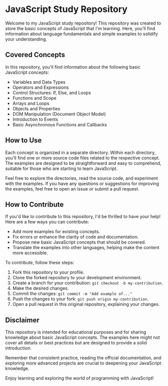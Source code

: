 # JavaScript Study Repository

Welcome to my JavaScript study repository! This repository was created to store the basic concepts of JavaScript that I'm learning. Here, you'll find information about language fundamentals and simple examples to solidify your understanding.

## Covered Concepts

In this repository, you'll find information about the following basic JavaScript concepts:

- Variables and Data Types
- Operators and Expressions
- Control Structures: If, Else, and Loops
- Functions and Scope
- Arrays and Loops
- Objects and Properties
- DOM Manipulation (Document Object Model)
- Introduction to Events
- Basic Asynchronous Functions and Callbacks

## How to Use

Each concept is organized in a separate directory. Within each directory, you'll find one or more source code files related to the respective concept. The examples are designed to be straightforward and easy to comprehend, suitable for those who are starting to learn JavaScript.

Feel free to explore the directories, read the source code, and experiment with the examples. If you have any questions or suggestions for improving the examples, feel free to open an issue or submit a pull request.

## How to Contribute

If you'd like to contribute to this repository, I'd be thrilled to have your help! Here are a few ways you can contribute:

- Add more examples for existing concepts.
- Fix errors or enhance the clarity of code and documentation.
- Propose new basic JavaScript concepts that should be covered.
- Translate the examples into other languages, helping make the content more accessible.

To contribute, follow these steps:

1. Fork this repository to your profile.
2. Clone the forked repository to your development environment.
3. Create a branch for your contribution: `git checkout -b my-contribution`.
4. Make the desired changes.
5. Commit the changes: `git commit -m "Add example of..."`
6. Push the changes to your fork: `git push origin my-contribution`.
7. Open a pull request in this original repository, explaining your changes.

## Disclaimer

This repository is intended for educational purposes and for sharing knowledge about basic JavaScript concepts. The examples here might not cover all details or best practices but are designed to provide a solid introduction.

Remember that consistent practice, reading the official documentation, and exploring more advanced projects are crucial to deepening your JavaScript knowledge.

Enjoy learning and exploring the world of programming with JavaScript!

